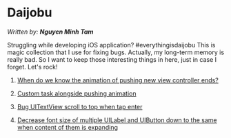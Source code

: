 # Daijobu

*Written by: __Nguyen Minh Tam__*

Struggling while developing iOS application? #everythingisdaijobu This is magic collection that I use for fixing bugs. Actually, my long-term memory is really bad. So I want to keep those interesting things in here, just in case I forget. Let's rock!

1. [When do we know the animation of pushing new view controller ends?](https://github.com/nmint8m/daijobu/blob/master/Documents/PushViewControllerCompletion.md)

2. [Custom task alongside pushing animation](https://github.com/nmint8m/daijobu/blob/master/Documents/PushViewControllerCompletion.md)

3. [Bug UITextView scroll to top when tap enter](https://github.com/nmint8m/daijobu/blob/master/Documents/BugUITextViewScrollToTopWhenTapEnter.md)

4. [Decrease font size of multiple UILabel and UIButton down to the same when content of them is expanding](https://github.com/nmint8m/daijobu/blob/master/Documents/DecreaseFontSizeOfMultipleUILabelAndUIButtonDownToTheSame.md)
